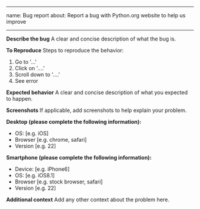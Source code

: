 <!---
This is the repository and issue tracker for https://www.python.org website.

If you're looking to file an issue with CPython itself, please go to
https://bugs.python.org

Issues related to Python's documentation (https://docs.python.org) can
also be filed in https://bugs.python.org, by selecting the "Documentation" component.
--->

---
name: Bug report
about: Report a bug with Python.org website to help us improve

---

**Describe the bug**
A clear and concise description of what the bug is.

**To Reproduce**
Steps to reproduce the behavior:
1. Go to '...'
2. Click on '....'
3. Scroll down to '....'
4. See error

**Expected behavior**
A clear and concise description of what you expected to happen.

**Screenshots**
If applicable, add screenshots to help explain your problem.

**Desktop (please complete the following information):**
 - OS: [e.g. iOS]
 - Browser [e.g. chrome, safari]
 - Version [e.g. 22]

**Smartphone (please complete the following information):**
 - Device: [e.g. iPhone6]
 - OS: [e.g. iOS8.1]
 - Browser [e.g. stock browser, safari]
 - Version [e.g. 22]

**Additional context**
Add any other context about the problem here.